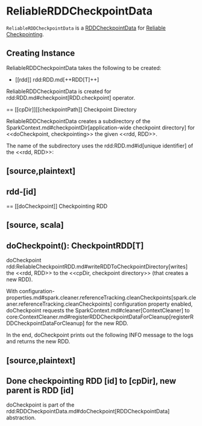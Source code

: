 # ReliableRDDCheckpointData

`ReliableRDDCheckpointData` is a [RDDCheckpointData](RDDCheckpointData.md) for [Reliable Checkpointing](checkpointing.md#reliable-checkpointing).

## Creating Instance

ReliableRDDCheckpointData takes the following to be created:

* [[rdd]] rdd:RDD.md[++RDD[T]++]

ReliableRDDCheckpointData is created for rdd:RDD.md#checkpoint[RDD.checkpoint] operator.

== [[cpDir]][[checkpointPath]] Checkpoint Directory

ReliableRDDCheckpointData creates a subdirectory of the SparkContext.md#checkpointDir[application-wide checkpoint directory] for <<doCheckpoint, checkpointing>> the given <<rdd, RDD>>.

The name of the subdirectory uses the rdd:RDD.md#id[unique identifier] of the <<rdd, RDD>>:

[source,plaintext]
----
rdd-[id]
----

== [[doCheckpoint]] Checkpointing RDD

[source, scala]
----
doCheckpoint(): CheckpointRDD[T]
----

doCheckpoint rdd:ReliableCheckpointRDD.md#writeRDDToCheckpointDirectory[writes] the <<rdd, RDD>> to the <<cpDir, checkpoint directory>> (that creates a new RDD).

With configuration-properties.md#spark.cleaner.referenceTracking.cleanCheckpoints[spark.cleaner.referenceTracking.cleanCheckpoints] configuration property enabled, doCheckpoint requests the SparkContext.md#cleaner[ContextCleaner] to core:ContextCleaner.md#registerRDDCheckpointDataForCleanup[registerRDDCheckpointDataForCleanup] for the new RDD.

In the end, doCheckpoint prints out the following INFO message to the logs and returns the new RDD.

[source,plaintext]
----
Done checkpointing RDD [id] to [cpDir], new parent is RDD [id]
----

doCheckpoint is part of the rdd:RDDCheckpointData.md#doCheckpoint[RDDCheckpointData] abstraction.
